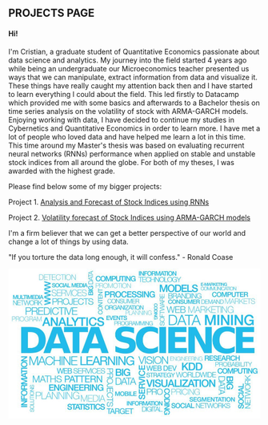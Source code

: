 ## PROJECTS PAGE 

<h4> Hi! </h4>

I'm Cristian, a graduate student of Quantitative Economics passionate about data science and analytics. My journey into the field started 4 years ago while being an undergraduate our Microeconomics teacher presented us ways that we can manipulate, extract information from data and visualize it. These things have really caught my attention back then and I have started to learn everything I could about the field. This led firstly to Datacamp which provided me with some basics and afterwards to a Bachelor thesis on time series analysis on the volatility of stock with ARMA-GARCH models. Enjoying working with data, I have decided to continue my studies in Cybernetics and Quantitative Economics in order to learn more. I have met a lot of people who loved data and have helped me learn a lot in this time. This time around my Master's thesis was based on evaluating recurrent neural networks (RNNs) performance when applied on stable and unstable stock indices from all around the globe. For both of my theses, I was awarded with the highest grade.

Please find below some of my bigger projects:

Project 1. [Analysis and Forecast of Stock Indices using RNNs](https://github.com/Treyeth/Projects/tree/master/Analysis_Forecast_Indices_RNN)

Project 2. [Volatility forecast of Stock Indices using ARMA-GARCH models](https://github.com/Treyeth/Projects/tree/master/Volatility_Forecast_Stock)

I'm a firm believer that we can get a better perspective of our world and change a lot of things by using data.

"If you torture the data long enough, it will confess." - Ronald Coase

![Screenshot](Analysis_Forecast_Indices_RNN/Images/ds.jpeg)
